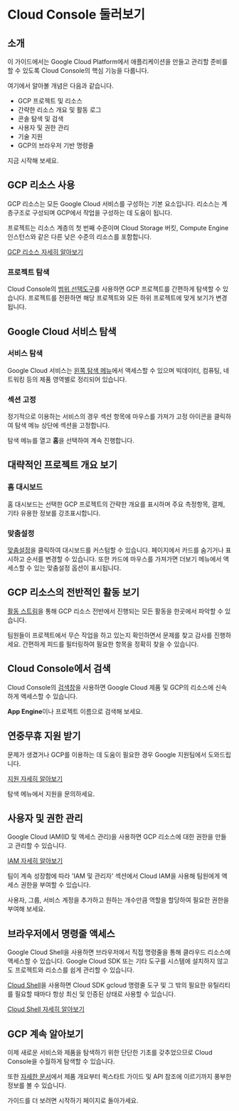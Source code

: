 # Cloud Console 둘러보기

<walkthrough-tutorial-duration duration="5"></walkthrough-tutorial-duration>

## 소개

이 가이드에서는 Google Cloud Platform에서 애플리케이션을 만들고 관리할 준비를 할 수 있도록 Cloud Console의 핵심 기능을 다룹니다.

여기에서 알아볼 개념은 다음과 같습니다.

  *  GCP 프로젝트 및 리소스
  *  간략한 리소스 개요 및 활동 로그
  *  콘솔 탐색 및 검색
  *  사용자 및 권한 관리
  *  기술 지원
  *  GCP의 브라우저 기반 명령줄

지금 시작해 보세요.

## GCP 리소스 사용

GCP 리소스는 모든 Google Cloud 서비스를 구성하는 기본 요소입니다. 리소스는 계층구조로 구성되며 GCP에서 작업을 구성하는 데 도움이 됩니다.

프로젝트는 리소스 계층의 첫 번째 수준이며 Cloud Storage 버킷, Compute Engine 인스턴스와 같은 다른 낮은 수준의 리소스를 포함합니다.

[GCP 리소스 자세히 알아보기][gcp-resources]

### 프로젝트 탐색

Cloud Console의 [범위 선택도구][spotlight-project-select]를 사용하면 GCP 프로젝트를 간편하게 탐색할 수 있습니다. 프로젝트를 전환하면 해당 프로젝트와 모든 하위 프로젝트에 맞게 보기가 변경됩니다.

<walkthrough-project-setup></walkthrough-project-setup>

## Google Cloud 서비스 탐색

### 서비스 탐색

Google Cloud 서비스는 [왼쪽 탐색 메뉴][spotlight-console-menu]에서 액세스할 수 있으며 빅데이터, 컴퓨팅, 네트워킹 등의 제품 영역별로 정리되어 있습니다.

### 섹션 고정

정기적으로 이용하는 서비스의 경우 섹션 항목에 마우스를 가져가 고정 아이콘을 클릭하여 탐색 메뉴 상단에 섹션을 고정합니다.

탐색 메뉴를 열고 **홈**을 선택하여 계속 진행합니다.

<walkthrough-menu-navigation sectionid="HOME_SECTION"></walkthrough-menu-navigation>

## 대략적인 프로젝트 개요 보기

### 홈 대시보드

홈 대시보드는 선택한 GCP 프로젝트의 간략한 개요를 표시하며 주요 측정항목, 결제, 기타 유용한 정보를 강조표시합니다.

### 맞춤설정

[맞춤설정][spotlight-customize-dashboard]을 클릭하여 대시보드를 커스텀할 수 있습니다.
페이지에서 카드를 숨기거나 표시하고 순서를 변경할 수 있습니다. 또한 카드에 마우스를 가져가면 더보기 메뉴에서 액세스할 수 있는 맞춤설정 옵션이 표시됩니다.

## GCP 리소스의 전반적인 활동 보기

[활동 스트림][spotlight-activity-stream]을 통해 GCP 리소스 전반에서 진행되는 모든 활동을 한곳에서 파악할 수 있습니다.

팀원들이 프로젝트에서 무슨 작업을 하고 있는지 확인하면서 문제를 찾고 감사를 진행하세요. 간편하게 피드를 필터링하여 필요한 항목을 정확히 찾을 수 있습니다.

## Cloud Console에서 검색

Cloud Console의 [검색창][spotlight-search-bar]을 사용하면 Google Cloud 제품 및 GCP의 리소스에 신속하게 액세스할 수 있습니다.

**App Engine**이나 프로젝트 이름으로 검색해 보세요.

## 연중무휴 지원 받기

문제가 생겼거나 GCP를 이용하는 데 도움이 필요한 경우 Google 지원팀에서 도와드립니다.

[지원 자세히 알아보기](http://cloud.google.com/support)

탐색 메뉴에서 지원을 문의하세요.

<walkthrough-menu-navigation sectionid="SUPPORT_SECTION"></walkthrough-menu-navigation>

## 사용자 및 권한 관리

Google Cloud IAM(ID 및 액세스 관리)을 사용하면 GCP 리소스에 대한 권한을 만들고 관리할 수 있습니다.

[IAM 자세히 알아보기](https://cloud.google.com/iam/docs/)

팀이 계속 성장함에 따라 'IAM 및 관리자' 섹션에서 Cloud IAM을 사용해 팀원에게 액세스 권한을 부여할 수 있습니다.

사용자, 그룹, 서비스 계정을 추가하고 원하는 개수만큼 역할을 할당하여 필요한 권한을 부여해 보세요.

<walkthrough-menu-navigation sectionid="IAM_ADMIN_SECTION"></walkthrough-menu-navigation>

## 브라우저에서 명령줄 액세스

Google Cloud Shell을 사용하면 브라우저에서 직접 명령줄을 통해 클라우드 리소스에 액세스할 수 있습니다. Google Cloud SDK 또는 기타 도구를 시스템에 설치하지 않고도 프로젝트와 리소스를 쉽게 관리할 수 있습니다.

<walkthrough-cloud-shell-icon></walkthrough-cloud-shell-icon>[Cloud Shell][spotlight-open-devshell]을 사용하면 Cloud SDK gcloud 명령줄 도구 및 그 밖의 필요한 유틸리티를 필요할 때마다 항상 최신 및 인증된 상태로 사용할 수 있습니다.

[Cloud Shell 자세히 알아보기](https://cloud.google.com/shell/)

## GCP 계속 알아보기

<walkthrough-conclusion-trophy></walkthrough-conclusion-trophy>

이제 새로운 서비스와 제품을 탐색하기 위한 단단한 기초를 갖추었으므로 Cloud Console을 수월하게 탐색할 수 있습니다.

또한 [자세한 문서](https://cloud.google.com/docs/)에서 제품 개요부터 퀵스타트 가이드 및 API 참조에 이르기까지 풍부한 정보를 볼 수 있습니다.

가이드를 더 보려면 시작하기 페이지로 돌아가세요.
<walkthrough-menu-navigation sectionid="ONBOARDING_SECTION"></walkthrough-menu-navigation>

[gcp-resources]: https://cloud.google.com/resource-manager/docs/cloud-platform-resource-hierarchy
[spotlight-activity-stream]: walkthrough://spotlight-pointer?cssSelector=.mat-tab-link:nth-of-type(2)
[spotlight-console-menu]: walkthrough://spotlight-pointer?spotlightId=console-nav-menu
[spotlight-customize-dashboard]: walkthrough://spotlight-pointer?cssSelector=.cfc-customize-button
[spotlight-open-devshell]: walkthrough://spotlight-pointer?spotlightId=devshell-activate-button
[spotlight-project-select]: walkthrough://spotlight-pointer?spotlightId=purview-switcher
[spotlight-search-bar]: walkthrough://spotlight-pointer?cssSelector=.p6n-search-bar,.pcc-platform-bar-search-bar
